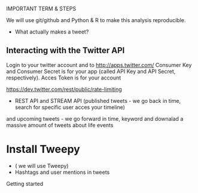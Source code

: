 IMPORTANT TERM & STEPS

We will use git/github and Python & R to make this analysis reproducible.

* What actually makes a tweet?
##  Interacting with the Twitter API
Login to your twitter account and  to http://apps.twitter.com/
Consumer Key  and Consumer Secret  is for your app
(called API Key and API Secret, respectively). Acces Token is for your account


https://dev.twitter.com/rest/public/rate-limiting

 * REST API and STREAM API
 (published  tweets - we go back in time, search for specific user acces your timeline)

 and upcoming tweets -  we  go forward in time, keyword and downalad a massive amount of tweets about life
events
# Install Tweepy
* ( we will use  Tweepy)
* Hashtags and user mentions in tweets


Getting started

